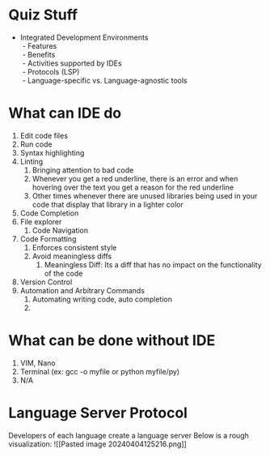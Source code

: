 # Quiz Stuff
- Integrated Development Environments  
	 - Features  
	 - Benefits  
	 - Activities supported by IDEs  
	 - Protocols (LSP)  
	 - Language-specific vs. Language-agnostic tools

# What can IDE do
1) Edit code files
2) Run code
3) Syntax highlighting
4) Linting
	1) Bringing attention to bad code
	2) Whenever you get a red underline, there is an error and when hovering over the text you get a reason for the red underline
	3) Other times whenever there are unused libraries being used in your code that display that library in a lighter color
5) Code Completion
6) File explorer
	1) Code Navigation
7) Code Formatting
	1) Enforces consistent style 
	2) Avoid meaningless diffs
		1) Meaningless Diff: Its a diff that has no impact on the functionality of the code
8) Version Control
9) Automation and Arbitrary Commands 
	1) Automating writing code, auto completion
	2) 


# What can be done without IDE
1) VIM, Nano
2) Terminal (ex: gcc -o myfile or python myfile/py)
3) N/A 

# Language Server Protocol
Developers of each language create a language server Below is a rough visualization:
![[Pasted image 20240404125216.png]]